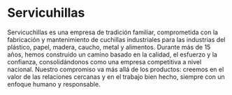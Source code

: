 # Servicuhillas

Servicuchillas es una empresa de tradición familiar, comprometida con la fabricación y mantenimiento de cuchillas industriales para las industrias del plástico, papel, madera, caucho, metal y alimentos. Durante más de 15 años, hemos construido un camino basado en la calidad, el esfuerzo y la confianza, consolidándonos como una empresa competitiva a nivel nacional. Nuestro compromiso va más allá de los productos: creemos en el valor de las relaciones cercanas y en el trabajo bien hecho, siempre con un enfoque humano y responsable.